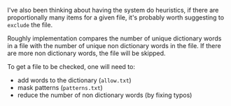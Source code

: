 I've also been thinking about having the system do heuristics, if there are proportionally many items for a given file, it's probably worth suggesting to `exclude` the file.

Roughly implementation compares the number of unique dictionary words in a file with the number of unique non dictionary words in the file. If there are more non dictionary words, the file will be skipped.

To get a file to be checked, one will need to:
* add words to the dictionary (`allow.txt`)
* mask patterns (`patterns.txt`)
* reduce the number of non dictionary words (by fixing typos)